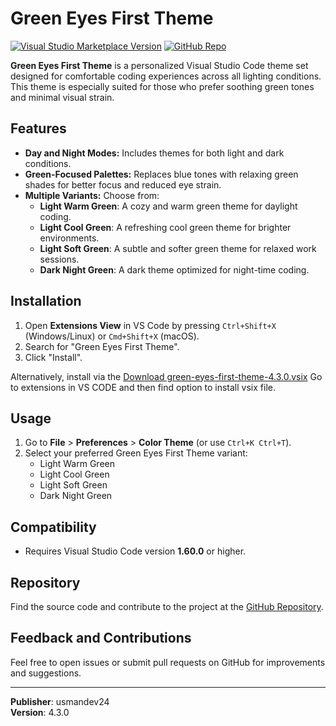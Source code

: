# Green Eyes First Theme

[![Visual Studio Marketplace Version](https://img.shields.io/visual-studio-marketplace/v/usmandev24.green-eyes-first-theme)](https://marketplace.visualstudio.com/items?itemName=usmandev24.green-eyes-first-theme)
[![GitHub Repo](https://img.shields.io/badge/source-github-blue)](https://github.com/usmandev24/)

**Green Eyes First Theme** is a personalized Visual Studio Code theme set designed for comfortable coding experiences across all lighting conditions. This theme is especially suited for those who prefer soothing green tones and minimal visual strain.

## Features

- **Day and Night Modes:** Includes themes for both light and dark conditions.
- **Green-Focused Palettes:** Replaces blue tones with relaxing green shades for better focus and reduced eye strain.
- **Multiple Variants:** Choose from:
  - **Light Warm Green**: A cozy and warm green theme for daylight coding.
  - **Light Cool Green**: A refreshing cool green theme for brighter environments.
  - **Light Soft Green**: A subtle and softer green theme for relaxed work sessions.
  - **Dark Night Green**: A dark theme optimized for night-time coding.

## Installation

1. Open **Extensions View** in VS Code by pressing `Ctrl+Shift+X` (Windows/Linux) or `Cmd+Shift+X` (macOS).
2. Search for "Green Eyes First Theme".
3. Click "Install".

Alternatively, install via the [Download green-eyes-first-theme-4.3.0.vsix](https://github.com/usmandev24/green_light_and_dark_vs_code_theme/releases/download/4.3.0/green-eyes-first-theme-4.3.0.vsix)
Go to extensions in VS CODE and then find option to install vsix file.

## Usage

1. Go to **File** > **Preferences** > **Color Theme** (or use `Ctrl+K Ctrl+T`).
2. Select your preferred Green Eyes First Theme variant:
   - Light Warm Green
   - Light Cool Green
   - Light Soft Green
   - Dark Night Green

## Compatibility

- Requires Visual Studio Code version **1.60.0** or higher.

## Repository

Find the source code and contribute to the project at the [GitHub Repository](https://github.com/usmandev24/green_light_and_dark_vs_code_theme).

## Feedback and Contributions

Feel free to open issues or submit pull requests on GitHub for improvements and suggestions.

---

**Publisher**: usmandev24  
**Version**: 4.3.0
